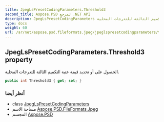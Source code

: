 ```yaml
---
title: JpegLsPresetCodingParameters.Threshold3
second_title: Aspose.PSD لمرجع .NET API
description: JpegLsPresetCodingParameters ملكية. الحصول على أو تحديد قيمة عتبة التكميم الثالثة للتدرجات المحلية.
type: docs
weight: 60
url: /ar/net/aspose.psd.fileformats.jpeg/jpeglspresetcodingparameters/threshold3/
---
```

## JpegLsPresetCodingParameters.Threshold3 property

الحصول على أو تحديد قيمة عتبة التكميم الثالثة للتدرجات المحلية.

```csharp
public int Threshold3 { get; set; }
```

### أنظر أيضا

* class [JpegLsPresetCodingParameters](../)
* مساحة الاسم [Aspose.PSD.FileFormats.Jpeg](../../jpeglspresetcodingparameters/)
* المجسم [Aspose.PSD](../../../)


